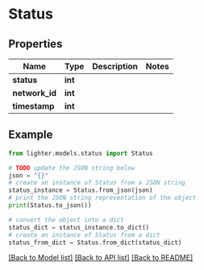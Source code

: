 # Status


## Properties

Name | Type | Description | Notes
------------ | ------------- | ------------- | -------------
**status** | **int** |  | 
**network_id** | **int** |  | 
**timestamp** | **int** |  | 

## Example

```python
from lighter.models.status import Status

# TODO update the JSON string below
json = "{}"
# create an instance of Status from a JSON string
status_instance = Status.from_json(json)
# print the JSON string representation of the object
print(Status.to_json())

# convert the object into a dict
status_dict = status_instance.to_dict()
# create an instance of Status from a dict
status_from_dict = Status.from_dict(status_dict)
```
[[Back to Model list]](../README.md#documentation-for-models) [[Back to API list]](../README.md#documentation-for-api-endpoints) [[Back to README]](../README.md)


